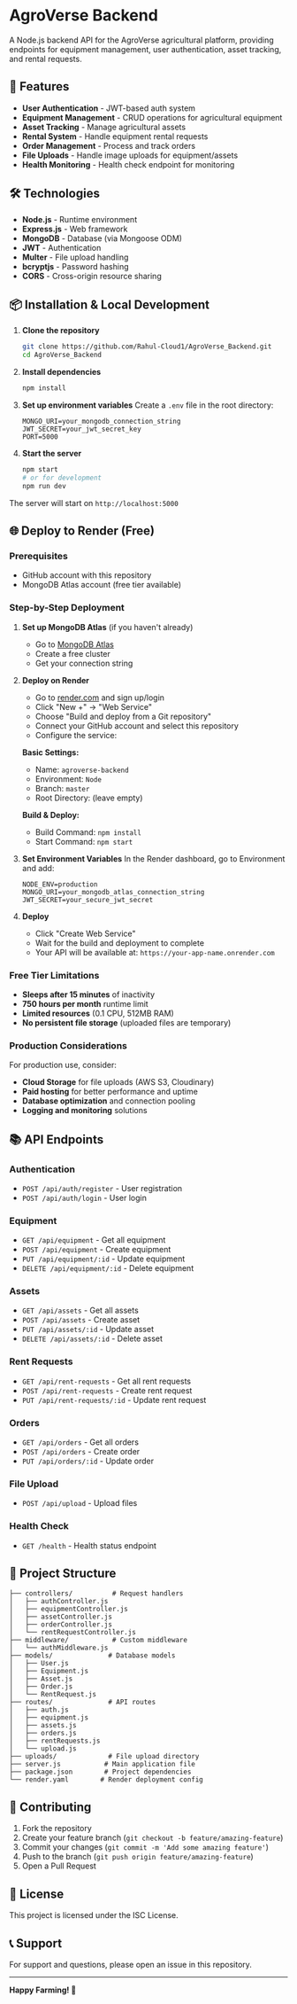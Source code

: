 # AgroVerse Backend

A Node.js backend API for the AgroVerse agricultural platform, providing endpoints for equipment management, user authentication, asset tracking, and rental requests.

## 🚀 Features

- **User Authentication** - JWT-based auth system
- **Equipment Management** - CRUD operations for agricultural equipment
- **Asset Tracking** - Manage agricultural assets
- **Rental System** - Handle equipment rental requests
- **Order Management** - Process and track orders
- **File Uploads** - Handle image uploads for equipment/assets
- **Health Monitoring** - Health check endpoint for monitoring

## 🛠️ Technologies

- **Node.js** - Runtime environment
- **Express.js** - Web framework
- **MongoDB** - Database (via Mongoose ODM)
- **JWT** - Authentication
- **Multer** - File upload handling
- **bcryptjs** - Password hashing
- **CORS** - Cross-origin resource sharing

## 📦 Installation & Local Development

1. **Clone the repository**
   ```bash
   git clone https://github.com/Rahul-Cloud1/AgroVerse_Backend.git
   cd AgroVerse_Backend
   ```

2. **Install dependencies**
   ```bash
   npm install
   ```

3. **Set up environment variables**
   Create a `.env` file in the root directory:
   ```env
   MONGO_URI=your_mongodb_connection_string
   JWT_SECRET=your_jwt_secret_key
   PORT=5000
   ```

4. **Start the server**
   ```bash
   npm start
   # or for development
   npm run dev
   ```

The server will start on `http://localhost:5000`

## 🌐 Deploy to Render (Free)

### Prerequisites
- GitHub account with this repository
- MongoDB Atlas account (free tier available)

### Step-by-Step Deployment

1. **Set up MongoDB Atlas** (if you haven't already)
   - Go to [MongoDB Atlas](https://cloud.mongodb.com/)
   - Create a free cluster
   - Get your connection string

2. **Deploy on Render**
   - Go to [render.com](https://render.com) and sign up/login
   - Click "New +" → "Web Service"
   - Choose "Build and deploy from a Git repository"
   - Connect your GitHub account and select this repository
   - Configure the service:

   **Basic Settings:**
   - Name: `agroverse-backend`
   - Environment: `Node`
   - Branch: `master`
   - Root Directory: (leave empty)

   **Build & Deploy:**
   - Build Command: `npm install`
   - Start Command: `npm start`

3. **Set Environment Variables**
   In the Render dashboard, go to Environment and add:
   ```
   NODE_ENV=production
   MONGO_URI=your_mongodb_atlas_connection_string
   JWT_SECRET=your_secure_jwt_secret
   ```

4. **Deploy**
   - Click "Create Web Service"
   - Wait for the build and deployment to complete
   - Your API will be available at: `https://your-app-name.onrender.com`

### Free Tier Limitations
- **Sleeps after 15 minutes** of inactivity
- **750 hours per month** runtime limit
- **Limited resources** (0.1 CPU, 512MB RAM)
- **No persistent file storage** (uploaded files are temporary)

### Production Considerations
For production use, consider:
- **Cloud Storage** for file uploads (AWS S3, Cloudinary)
- **Paid hosting** for better performance and uptime
- **Database optimization** and connection pooling
- **Logging and monitoring** solutions

## 📚 API Endpoints

### Authentication
- `POST /api/auth/register` - User registration
- `POST /api/auth/login` - User login

### Equipment
- `GET /api/equipment` - Get all equipment
- `POST /api/equipment` - Create equipment
- `PUT /api/equipment/:id` - Update equipment
- `DELETE /api/equipment/:id` - Delete equipment

### Assets
- `GET /api/assets` - Get all assets
- `POST /api/assets` - Create asset
- `PUT /api/assets/:id` - Update asset
- `DELETE /api/assets/:id` - Delete asset

### Rent Requests
- `GET /api/rent-requests` - Get all rent requests
- `POST /api/rent-requests` - Create rent request
- `PUT /api/rent-requests/:id` - Update rent request

### Orders
- `GET /api/orders` - Get all orders
- `POST /api/orders` - Create order
- `PUT /api/orders/:id` - Update order

### File Upload
- `POST /api/upload` - Upload files

### Health Check
- `GET /health` - Health status endpoint

## 📁 Project Structure

```
├── controllers/          # Request handlers
│   ├── authController.js
│   ├── equipmentController.js
│   ├── assetController.js
│   ├── orderController.js
│   └── rentRequestController.js
├── middleware/           # Custom middleware
│   └── authMiddleware.js
├── models/              # Database models
│   ├── User.js
│   ├── Equipment.js
│   ├── Asset.js
│   ├── Order.js
│   └── RentRequest.js
├── routes/              # API routes
│   ├── auth.js
│   ├── equipment.js
│   ├── assets.js
│   ├── orders.js
│   ├── rentRequests.js
│   └── upload.js
├── uploads/             # File upload directory
├── server.js           # Main application file
├── package.json        # Project dependencies
└── render.yaml        # Render deployment config
```

## 🤝 Contributing

1. Fork the repository
2. Create your feature branch (`git checkout -b feature/amazing-feature`)
3. Commit your changes (`git commit -m 'Add some amazing feature'`)
4. Push to the branch (`git push origin feature/amazing-feature`)
5. Open a Pull Request

## 📄 License

This project is licensed under the ISC License.

## 📞 Support

For support and questions, please open an issue in this repository.

---

**Happy Farming! 🌾**